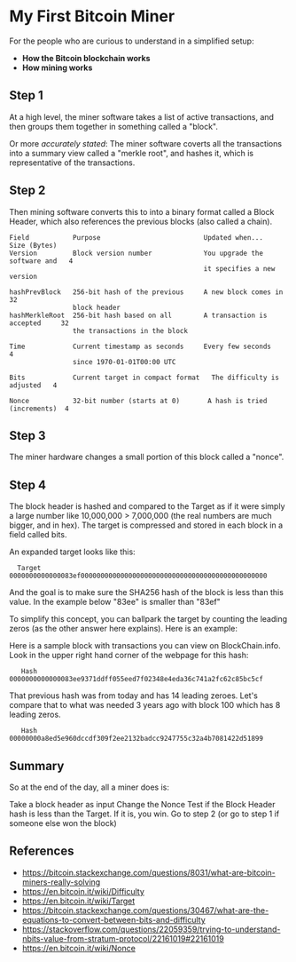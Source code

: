 # My First Bitcoin Miner
For the people who are curious to understand in a simplified setup:
- **How the Bitcoin blockchain works**
- **How mining works**

## Step 1

At a high level, the miner software takes a list of active transactions, and then groups them together in something called a "block".

Or more *accurately stated*: The miner software coverts all the transactions into a summary view called a "merkle root", and hashes it, which is representative of the transactions.

## Step 2

Then mining software converts this to into a binary format called a Block Header, which also references the previous blocks (also called a chain).

```
Field           Purpose                          Updated when...               Size (Bytes)
Version         Block version number             You upgrade the software and   4
                                                 it specifies a new version 

hashPrevBlock   256-bit hash of the previous     A new block comes in          32
                block header    
hashMerkleRoot  256-bit hash based on all        A transaction is accepted     32
                the transactions in the block       

Time            Current timestamp as seconds     Every few seconds              4
                since 1970-01-01T00:00 UTC  

Bits            Current target in compact format   The difficulty is adjusted   4

Nonce           32-bit number (starts at 0)       A hash is tried (increments)  4
```

## Step 3

The miner hardware changes a small portion of this block called a "nonce".

## Step 4

The block header is hashed and compared to the Target as if it were simply a large number like 10,000,000 > 7,000,000 (the real numbers are much bigger, and in hex). The target is compressed and stored in each block in a field called bits.

An expanded target looks like this:

```
  Target   0000000000000083ef00000000000000000000000000000000000000000000000
```

And the goal is to make sure the SHA256 hash of the block is less than this value. In the example below "83ee" is smaller than "83ef"

To simplify this concept, you can ballpark the target by counting the leading zeros (as the other answer here explains). Here is an example:

Here is a sample block with transactions you can view on BlockChain.info. Look in the upper right hand corner of the webpage for this hash:

```
   Hash 0000000000000083ee9371ddff055eed7f02348e4eda36c741a2fc62c85bc5cf
```

That previous hash was from today and has 14 leading zeroes. Let's compare that to what was needed 3 years ago with block 100 which has 8 leading zeros.

```
   Hash 00000000a8ed5e960dccdf309f2ee2132badcc9247755c32a4b7081422d51899
```

## Summary

So at the end of the day, all a miner does is:

Take a block header as input
Change the Nonce
Test if the Block Header hash is less than the Target. If it is, you win.
Go to step 2 (or go to step 1 if someone else won the block)


## References
- https://bitcoin.stackexchange.com/questions/8031/what-are-bitcoin-miners-really-solving
- https://en.bitcoin.it/wiki/Difficulty
- https://en.bitcoin.it/wiki/Target
- https://bitcoin.stackexchange.com/questions/30467/what-are-the-equations-to-convert-between-bits-and-difficulty
- https://stackoverflow.com/questions/22059359/trying-to-understand-nbits-value-from-stratum-protocol/22161019#22161019
- https://en.bitcoin.it/wiki/Nonce

